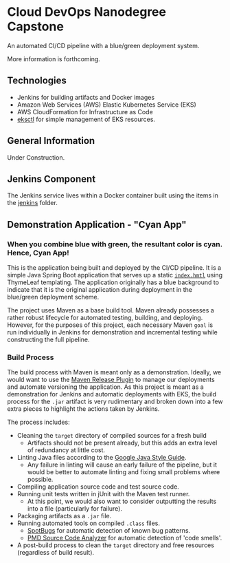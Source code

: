 # Cloud DevOps Nanodegree Capstone
An automated CI/CD pipeline with a blue/green deployment system.

More information is forthcoming.

## Technologies
- Jenkins for building artifacts and Docker images
- Amazon Web Services (AWS) Elastic Kubernetes Service (EKS)
- AWS CloudFormation for Infrastructure as Code
- [eksctl](https://eksctl.io) for simple management of EKS resources.

## General Information
Under Construction.

## Jenkins Component
The Jenkins service lives within a Docker container built using the items in the [jenkins](./jenkins) folder.

## Demonstration Application - "Cyan App"
### When you combine blue with green, the resultant color is cyan. Hence, Cyan App!
This is the application being built and deployed by the CI/CD pipeline. It is a
simple Java Spring Boot application that serves up a static
[`index.hmtl`](./src/main/resources/templates/index.html) using ThymeLeaf templating. The application originally has a blue background to indicate that it
is the original application during deployment in the blue/green deployment scheme.

The project uses Maven as a  base build tool. Maven already possesses a rather robust lifecycle for automated testing, building, and deploying. However, for
the purposes of this project, each necessary Maven `goal` is run individually
in Jenkins for demonstration and incremental testing while constructing the
full pipeline.

### Build Process
The build process with Maven is meant only as a demonstration. Ideally, we would want to use the
[Maven Release Plugin](http://maven.apache.org/maven-release/maven-release-plugin/) to manage our
deployments and automate versioning the application. As this project is meant as a demonstration for
Jenkins and automatic deployments with EKS, the build process for the `.jar` artifact is very rudimentary
and broken down into a few extra pieces to highlight the actions taken by Jenkins.

The process includes:
- Cleaning the `target` directory of compiled sources for a fresh build
    - Artifacts should not be present already, but this adds an extra level of redundancy at little cost.
- Linting Java files according to the [Google Java Style Guide](https://google.github.io/styleguide/javaguide.html).
    - Any failure in linting will cause an early failure of the pipeline, but it would be better to automate linting and fixing small problems where possible.
- Compiling application source code and test source code.
- Running unit tests written in jUnit with the Maven test runner.
    - At this point, we would also want to consider outputting the results into a file (particularly for failure).
- Packaging artifacts as a `.jar` file.
- Running automated tools on compiled `.class` files.
    - [SpotBugs](https://spotbugs.github.io/) for automatic detection of known bug patterns.
    - [PMD Source Code Analyzer](https://pmd.github.io/) for automatic detection of 'code smells'.
- A post-build process to clean the `target` directory and free resources (regardless of build result).
